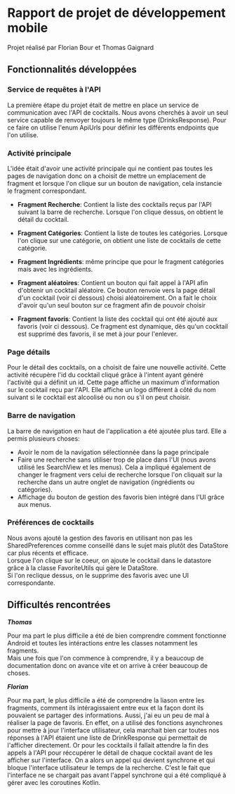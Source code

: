 # Rapport de projet de développement mobile

Projet réalisé par Florian Bour et Thomas Gaignard

## Fonctionnalités développées

### Service de requêtes à l'API

La première étape du projet était de 
mettre en place un service de communication avec l'API de cocktails.
Nous avons cherchés à avoir un seul service capable 
de renvoyer toujours le même type (DrinksResponse).
Pour ce faire on utilise l'enum ApiUrls pour définir les différents endpoints
que l'on utilise.

### Activité principale

L'idée était d'avoir une activité principale qui ne contient pas toutes
les pages de navigation donc on a choisit de mettre un emplacement de 
fragment et lorsque l'on clique sur un bouton de navigation, cela instancie
le fragment correspondant.

- **Fragment Recherche**: Contient la liste des cocktails reçus par l'API 
suivant la barre de recherche. Lorsque l'on clique dessus,
on obtient le détail du cocktail.

- **Fragment Catégories**: Contient la liste de toutes les catégories.
Lorsque l'on clique sur une catégorie, on obtient une liste de cocktails 
de cette catégorie.

- **Fragment Ingrédients**: même principe que pour le fragment catégories
mais avec les ingrédients.

- **Fragment aléatoires**: Contient un bouton qui fait appel à l'API afin d'obtenir un 
cocktail aléatoire. Ce bouton renvoie vers la page détail d'un cocktail (voir ci dessous) choisi aléatoirement. 
On a fait le choix d'avoir qu'un seul bouton sur ce fragment afin de pouvoir choisir

- **Fragment favoris**: Contient la liste des cocktail qui ont été ajouté aux favoris (voir ci dessous). Ce fragment est dynamique, dès qu'un cocktail est supprimé des favoris, il se met à jour pour l'enlever.  

### Page détails

Pour le détail des cocktails, on a choisit de faire une nouvelle activité.
Cette activité récupère l'id du cocktail cliqué grâce à l'intent ayant
généré l'activité qui a définit un id.
Cette page affiche un maximum d'information sur le cocktail reçu par l'API.
Elle affiche un logo différent à côté du nom suivant si le cocktail est 
alcoolisé ou non ou s'il on peut choisir.

### Barre de navigation

La barre de navigation en haut de l'application a été ajoutée plus tard. Elle
a permis plusieurs choses:
- Avoir le nom de la navigation sélectionnée dans la page principale
- Faire une recherche sans utiliser trop de place dans l'UI (nous avons
utilisé les SearchView et les menus). 
Cela a impliqué également de changer le fragment vers celui de recherche
lorsque l'on cliquait sur la recherche dans un autre onglet de navigation
(ingrédients ou catégories). 
- Affichage du bouton de gestion des favoris bien intégré dans l'UI
grâce aux menus.

### Préférences de cocktails

Nous avons ajouté la gestion des favoris en utilisant non pas les 
SharedPreferences comme conseillé dans le sujet mais plutôt des DataStore
car plus récents et efficace.  
Lorsque l'on clique sur le coeur, on ajoute le cocktail dans le datastore
grâce à la classe FavoriteUtils qui gère le DataStore.  
Si l'on reclique dessus, on le supprime des favoris 
avec une UI correspondante.


## Difficultés rencontrées

***Thomas***  

Pour ma part le plus difficile a été de bien comprendre comment fonctionne
Android et toutes les intéractions entre les classes notamment les fragments.  
Mais une fois que l'on commence à comprendre, il y a beaucoup de documentation
donc on avance vite et on arrive à créer beaucoup de choses.

***Florian*** 

Pour ma part, le plus difficile a été de comprendre la liason entre les fragments, comment ils intéragissaient entre eux et la façon dont ils pouvaient se partager des informations. Aussi, j'ai eu un peu de mal à réaliser la page de favoris. En effet, on a utilisé des fonctions asynchrones pour mettre à jour l'interface utilisateur, cela marchait bien car toutes nos réponses à l'API étaient une liste de DrinkResponse qui permettait de l'afficher directement. Or pour les cocktails il fallait attendre la fin des appels à l'API pour réccupérer le détail de chaque cocktail avant de les afficher sur l'interface. On a alors un appel qui devient synchrone et qui bloque l'interface utilisateur le temps de la recherche. C'est le fait que l'interface ne se chargait pas avant l'appel synchrone qui a été compliqué à gérer avec les coroutines Kotlin.